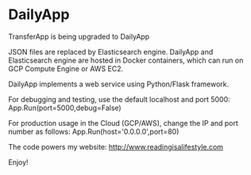 # DailyApp

TransferApp is being upgraded to DailyApp

JSON files are replaced by Elasticsearch engine.  DailyApp and Elasticsearch engine are hosted in Docker containers, which can run on GCP Compute Engine or AWS EC2.

DailyApp implements a web service using Python/Flask framework.

For debugging and testing, use the default localhost and port 5000:
App.Run(port=5000,debug=False)

For production usage in the Cloud (GCP/AWS), change the IP and port number as follows:
App.Run(host='0.0.0.0',port=80)

The code powers my website: http://www.readingisalifestyle.com

Enjoy!
